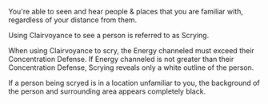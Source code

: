 You're able to seen and hear people & places that you are familiar with, regardless of your distance from them.

Using Clairvoyance to see a person is referred to as Scrying.

When using Clairvoyance to scry, the Energy channeled must exceed their Concentration Defense.
If Energy channeled is not greater than their Concentration Defense, Scrying reveals only a white outline of the person.

If a person being scryed is in a location unfamiliar to you, the background of the person and surrounding area appears completely black.